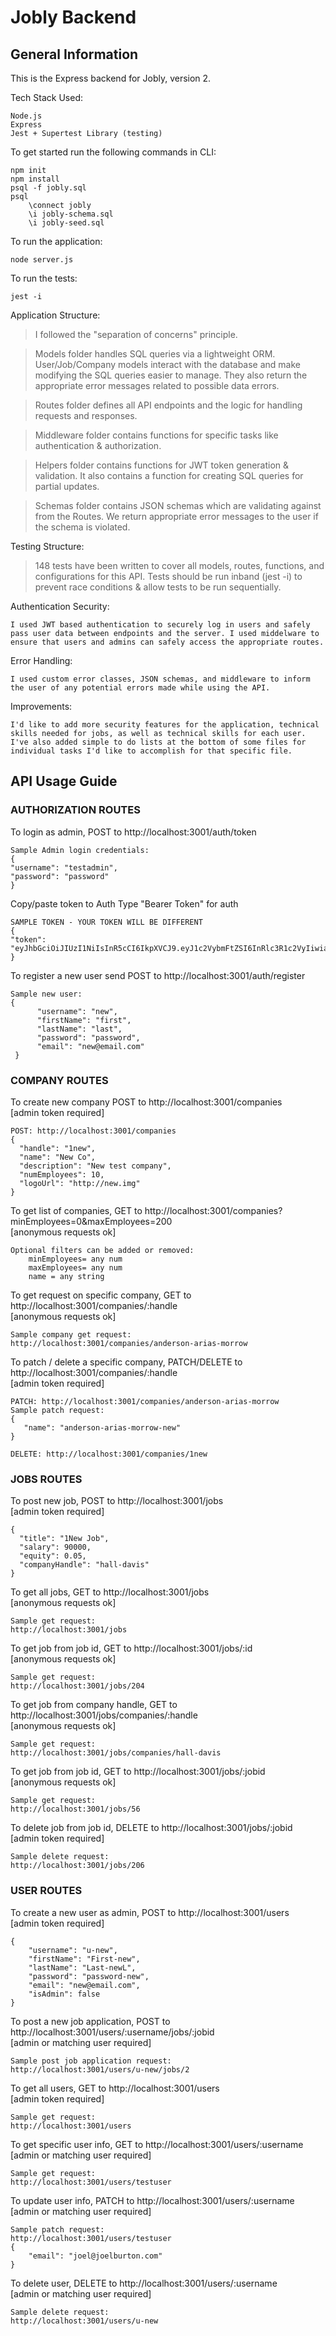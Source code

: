 # Jobly Backend

## General Information
This is the Express backend for Jobly, version 2.

Tech Stack Used:

    Node.js
    Express
    Jest + Supertest Library (testing)

To get started run the following commands in CLI:

    npm init
    npm install
    psql -f jobly.sql
    psql
        \connect jobly
        \i jobly-schema.sql
        \i jobly-seed.sql

To run the application:

    node server.js
    
To run the tests:

    jest -i


Application Structure:

>   I followed the "separation of concerns" principle. 
    
>   Models folder handles SQL queries via a lightweight ORM. User/Job/Company models interact with the database and make modifying the SQL queries easier to manage. They also return the appropriate error messages related to possible data errors. 

>   Routes folder defines all API endpoints and the logic for handling requests and responses. 

>   Middleware folder contains functions for specific tasks like authentication & authorization. 

>   Helpers folder contains functions for JWT token generation & validation. It also contains a function for creating SQL queries for partial updates. 

>   Schemas folder contains JSON schemas which are validating against from the Routes. We return appropriate error messages to the user if the schema is violated. 

Testing Structure:

>   148 tests have been written to cover all models, routes, functions, and configurations for this API. Tests should be run inband (jest -i) to prevent race conditions & allow tests to be run sequentially. 


Authentication Security:

    I used JWT based authentication to securely log in users and safely pass user data between endpoints and the server. I used middelware to ensure that users and admins can safely access the appropriate routes. 

Error Handling:

    I used custom error classes, JSON schemas, and middleware to inform the user of any potential errors made while using the API. 

Improvements:

    I'd like to add more security features for the application, technical skills needed for jobs, as well as technical skills for each user. I've also added simple to do lists at the bottom of some files for individual tasks I'd like to accomplish for that specific file. 

## API Usage Guide

### AUTHORIZATION ROUTES
To login as admin, POST to http://localhost:3001/auth/token

    Sample Admin login credentials:
    {
    "username": "testadmin",
    "password": "password"
    }

Copy/paste token to Auth Type "Bearer Token" for auth

    SAMPLE TOKEN - YOUR TOKEN WILL BE DIFFERENT
    {
	"token": "eyJhbGciOiJIUzI1NiIsInR5cCI6IkpXVCJ9.eyJ1c2VybmFtZSI6InRlc3R1c2VyIiwiaXNBZG1pbiI6ZmFsc2UsImlhdCI6MTY4MDI4MTExOH0.j14bPEoXZf6dBdZq1HmaRfhuxUGtkCa7TaoOFmfYVIo"
    }

To register a new user send POST to http://localhost:3001/auth/register

    Sample new user:
    {
          "username": "new",
          "firstName": "first",
          "lastName": "last",
          "password": "password",
          "email": "new@email.com"
     }

### COMPANY ROUTES  
To create new company POST to http://localhost:3001/companies
<br>[admin token required]
    
    POST: http://localhost:3001/companies
    {
      "handle": "1new",
      "name": "New Co",
      "description": "New test company",
      "numEmployees": 10,
      "logoUrl": "http://new.img"
    }

To get list of companies, GET to http://localhost:3001/companies?minEmployees=0&maxEmployees=200
<br>[anonymous requests ok]

    Optional filters can be added or removed:
        minEmployees= any num
        maxEmployees= any num
        name = any string

To get request on specific company, GET to http://localhost:3001/companies/:handle
<br>[anonymous requests ok]

    Sample company get request:
    http://localhost:3001/companies/anderson-arias-morrow

To patch / delete a specific company, PATCH/DELETE to http://localhost:3001/companies/:handle
<br>[admin token required]

    PATCH: http://localhost:3001/companies/anderson-arias-morrow
    Sample patch request:
    {
	   "name": "anderson-arias-morrow-new"
    }

    DELETE: http://localhost:3001/companies/1new


### JOBS ROUTES  
To post new job, POST to http://localhost:3001/jobs
<br>[admin token required]

    {
      "title": "1New Job",
      "salary": 90000,
      "equity": 0.05,
      "companyHandle": "hall-davis"
    }
    
To get all jobs, GET to http://localhost:3001/jobs
<br>[anonymous requests ok]

    Sample get request:
    http://localhost:3001/jobs

To get job from job id, GET to http://localhost:3001/jobs/:id
<br>[anonymous requests ok]

    Sample get request:
    http://localhost:3001/jobs/204

To get job from company handle, GET to http://localhost:3001/jobs/companies/:handle
<br>[anonymous requests ok]

    Sample get request:
    http://localhost:3001/jobs/companies/hall-davis

To get job from job id, GET to http://localhost:3001/jobs/:jobid
<br>[anonymous requests ok]

    Sample get request:
    http://localhost:3001/jobs/56


To delete job from job id, DELETE to http://localhost:3001/jobs/:jobid
<br>[admin token required]

    Sample delete request:
    http://localhost:3001/jobs/206

### USER ROUTES  
To create a new user as admin, POST to http://localhost:3001/users
<br>[admin token required]

    {
        "username": "u-new",
        "firstName": "First-new",
        "lastName": "Last-newL",
        "password": "password-new",
        "email": "new@email.com",
        "isAdmin": false
    }

To post a new job application, POST to http://localhost:3001/users/:username/jobs/:jobid
<br>[admin or matching user required]

    Sample post job application request:
    http://localhost:3001/users/u-new/jobs/2

To get all users, GET to http://localhost:3001/users
<br>[admin token required]

    Sample get request:
    http://localhost:3001/users


To get specific user info, GET to http://localhost:3001/users/:username
<br>[admin or matching user required]

    Sample get request:
    http://localhost:3001/users/testuser

To update user info, PATCH to http://localhost:3001/users/:username
<br>[admin or matching user required]

    Sample patch request:
    http://localhost:3001/users/testuser
    {
		"email": "joel@joelburton.com"
    }

To delete user, DELETE to http://localhost:3001/users/:username
<br>[admin or matching user required]

    Sample delete request:
    http://localhost:3001/users/u-new